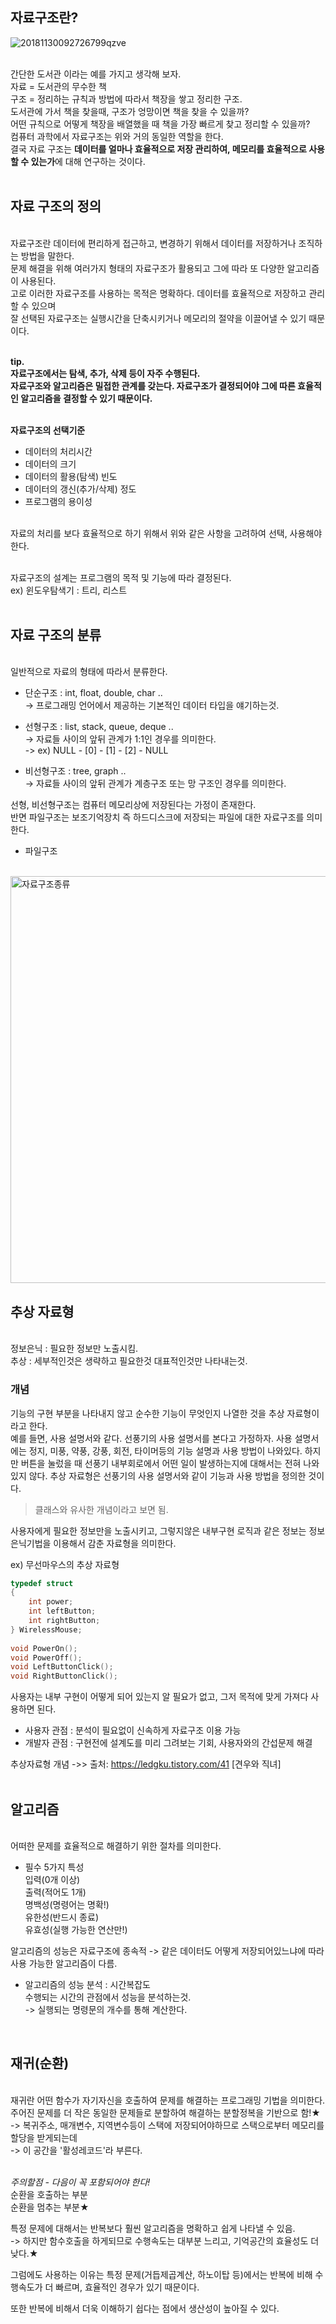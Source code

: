 ## 자료구조란?
![20181130092726799qzve](https://user-images.githubusercontent.com/43705434/114254547-ff53a180-99ea-11eb-8a54-0574debc19c1.jpg)<br>
<br>

간단한 도서관 이라는 예를 가지고 생각해 보자.<br>
자료 = 도서관의 무수한 책<br>
구조 = 정리하는 규칙과 방법에 따라서 책장을 쌓고 정리한 구조.<br>
도서관에 가서 책을 찾을때, 구조가 엉망이면 책을 찾을 수 있을까?<br>
어떤 규칙으로 어떻게 책장을 배열했을 때 책을 가장 빠르게 찾고 정리할 수 있을까?<br>
컴퓨터 과학에서 자료구조는 위와 거의 동일한 역할을 한다.<br>
결국 자료 구조는 **데이터를 얼마나 효율적으로 저장 관리하여, 메모리를 효율적으로 사용할 수 있는가**에 대해 연구하는 것이다.<br>
<br>

## 자료 구조의 정의 
<br>
자료구조란 데이터에 편리하게 접근하고, 변경하기 위해서 데이터를 저장하거나 조직하는 방법을 말한다.<br>
문제 해결을 위해 여러가지 형태의 자료구조가 활용되고 그에 따라 또 다양한 알고리즘이 사용된다.<br>
고로 이러한 자료구조를 사용하는 목적은 명확하다. 데이터를 효율적으로 저장하고 관리할 수 있으며<br> 
잘 선택된 자료구조는 실행시간을 단축시키거나 메모리의 절약을 이끌어낼 수 있기 때문이다.<br>
<br>

**tip.**<br>
**자료구조에서는 탐색, 추가, 삭제 등이 자주 수행된다.**<br>
**자료구조와 알고리즘은 밀접한 관계를 갖는다. 자료구조가 결정되어야 그에 따른 효율적인 알고리즘을 결정할 수 있기 때문이다.**<br>
<br>

**자료구조의 선택기준**<br>
* 데이터의 처리시간
* 데이터의 크기
* 데이터의 활용(탐색) 빈도
* 데이터의 갱신(추가/삭제) 정도
* 프로그램의 용이성
<br>
자료의 처리를 보다 효율적으로 하기 위해서 위와 같은 사항을 고려하여 선택, 사용해야 한다.<br>
<br>

자료구조의 설계는 프로그램의 목적 및 기능에 따라 결정된다.<br>
ex) 윈도우탐색기 : 트리, 리스트
<br>
<br>

## 자료 구조의 분류 
<br>
일반적으로 자료의 형태에 따라서 분류한다.

- 단순구조 : int, float, double, char ..<br>
-> 프로그래밍 언어에서 제공하는 기본적인 데이터 타입을 얘기하는것.

- 선형구조 : list, stack, queue, deque ..<br>
-> 자료들 사이의 앞뒤 관계가 1:1인 경우를 의미한다.<br>
-> ex) NULL - [0] - [1] - [2] - NULL

- 비선형구조 : tree, graph ..<br>
-> 자료들 사이의 앞뒤 관계가 계층구조 또는 망 구조인 경우를 의미한다.

선형, 비선형구조는 컴퓨터 메모리상에 저장된다는 가정이 존재한다.<br>
반면 파일구조는 보조기억장치 즉 하드디스크에 저장되는 파일에 대한 자료구조를 의미한다.

- 파일구조
<br>

<img width="651" alt="자료구조종류" src="https://user-images.githubusercontent.com/43705434/108394185-cc492900-7257-11eb-9877-8ee14d44822e.png">
<br>

## 추상 자료형
<br>
정보은닉 : 필요한 정보만 노출시킴.<br>
추상 : 세부적인것은 생략하고 필요한것 대표적인것만 나타내는것.
<br>

### 개념
기능의 구현 부분을 나타내지 않고 순수한 기능이 무엇인지 나열한 것을 추상 자료형이라고 한다.<br>
예를 들면, 사용 설명서와 같다. 선풍기의 사용 설명서를 본다고 가정하자. 사용 설명서에는 정지, 미풍, 약풍, 강풍, 회전, 
타이머등의 기능 설명과 사용 방법이 나와있다. 
하지만 버튼을 눌렀을 때 선풍기 내부회로에서 어떤 일이 발생하는지에 대해서는 전혀 나와있지 않다.
추상 자료형은 선풍기의 사용 설명서와 같이 기능과 사용 방법을 정의한 것이다.<br>
> 클래스와 유사한 개념이라고 보면 됨.

사용자에게 필요한 정보만을 노출시키고, 그렇지않은 내부구현 로직과 같은 정보는 정보은닉기법을
이용해서 감춘 자료형을 의미한다.

ex) 무선마우스의 추상 자료형

```c
typedef struct
{
    int power;
    int leftButton;
    int rightButton;
} WirelessMouse;
 
void PowerOn();
void PowerOff();
void LeftButtonClick();
void RightButtonClick();
```

사용자는 내부 구현이 어떻게 되어 있는지 알 필요가 없고, 그저 목적에 맞게 가져다 사용하면 된다.

- 사용자 관점 : 분석이 필요없이 신속하게 자료구조 이용 가능
- 개발자 관점 : 구현전에 설계도를 미리 그려보는 기회, 사용자와의 간섭문제 해결

추상자료형 개념 ->> 출처: https://ledgku.tistory.com/41 [견우와 직녀]
<br>
<br>

## 알고리즘 
<br>
어떠한 문제를 효율적으로 해결하기 위한 절차를 의미한다.<br>

- 필수 5가지 특성<br> 
입력(0개 이상)<br>
출력(적어도 1개)<br>
명백성(명령어는 명확!)<br>
유한성(반드시 종료)<br>
유효성(실행 가능한 연산만!)<br>

알고리즘의 성능은 자료구조에 종속적 -> 같은 데이터도 어떻게 저장되어있느냐에 따라 사용 가능한 알고리즘이 다름.

- 알고리즘의 성능 분석 : 시간복잡도<br>
수행되는 시간의 관점에서 성능을 분석하는것.<br>
-> 실행되는 명령문의 개수를 통해 계산한다.
<br>

## 재귀(순환) 
<br>
재귀란 어떤 함수가 자기자신을 호출하여 문제를 해결하는 프로그래밍 기법을 의미한다.<br>
주어진 문제를 더 작은 동일한 문제들로 분할하여 해결하는 분할정복을 기반으로 함!★<br>
-> 복귀주소, 매개변수, 지역변수등이 스택에 저장되어야하므로 스택으로부터 메모리를 할당을 받게되는데<br>
-> 이 공간을 '활성레코드'라 부른다.<br>
<br>

*_주의할점 - 다음이 꼭 포함되어야 한다!_*<br>
순환을 호출하는 부분<br>
순환을 멈추는 부분★

특정 문제에 대해서는 반복보다 훨씬 알고리즘을 명확하고 쉽게 나타낼 수 있음.<br>
-> 하지만 함수호출을 하게되므로 수행속도는 대부분 느리고, 기억공간의 효율성도 더 낮다.★

그럼에도 사용하는 이유는 특정 문제(거듭제곱계산, 하노이탑 등)에서는 반복에 비해
수행속도가 더 빠르며, 효율적인 경우가 있기 때문이다.

또한 반복에 비해서 더욱 이해하기 쉽다는 점에서 생산성이 높아질 수 있다.
